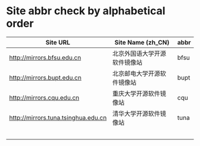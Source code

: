# Site abbr check by alphabetical order

| Site URL                            | Site Name (zh_CN)            | abbr |
| ----------------------------------- | ---------------------------- | ---- |
| http://mirrors.bfsu.edu.cn          | 北京外国语大学开源软件镜像站 | bfsu |
| http://mirrors.bupt.edu.cn          | 北京邮电大学开源软件镜像站   | bupt |
| http://mirrors.cqu.edu.cn           | 重庆大学开源软件镜像站       | cqu  |
| http://mirrors.tuna.tsinghua.edu.cn | 清华大学开源软件镜像站       | tuna |
|                                     |                              |      |
|                                     |                              |      |
|                                     |                              |      |
|                                     |                              |      |
|                                     |                              |      |

